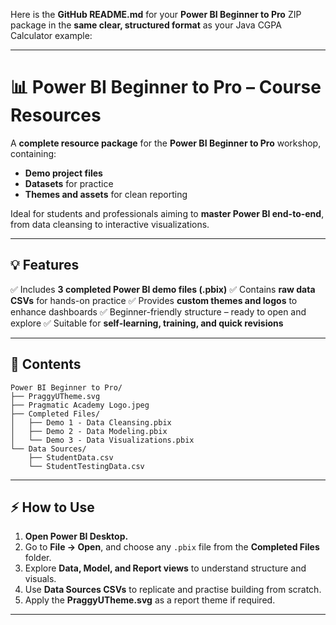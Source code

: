 Here is the **GitHub README.md** for your **Power BI Beginner to Pro** ZIP package in the **same clear, structured format** as your Java CGPA Calculator example:

---

# 📊 Power BI Beginner to Pro – Course Resources

A **complete resource package** for the **Power BI Beginner to Pro** workshop, containing:

* **Demo project files**
* **Datasets** for practice
* **Themes and assets** for clean reporting

Ideal for students and professionals aiming to **master Power BI end-to-end**, from data cleansing to interactive visualizations.

---

## 💡 Features

✅ Includes **3 completed Power BI demo files (.pbix)**
✅ Contains **raw data CSVs** for hands-on practice
✅ Provides **custom themes and logos** to enhance dashboards
✅ Beginner-friendly structure – ready to open and explore
✅ Suitable for **self-learning, training, and quick revisions**

---

## 📂 Contents

```
Power BI Beginner to Pro/
├── PraggyUTheme.svg
├── Pragmatic Academy Logo.jpeg
├── Completed Files/
│   ├── Demo 1 - Data Cleansing.pbix
│   ├── Demo 2 - Data Modeling.pbix
│   └── Demo 3 - Data Visualizations.pbix
└── Data Sources/
    ├── StudentData.csv
    └── StudentTestingData.csv
```

---

## ⚡ How to Use

1. **Open Power BI Desktop.**
2. Go to **File → Open**, and choose any `.pbix` file from the **Completed Files** folder.
3. Explore **Data, Model, and Report views** to understand structure and visuals.
4. Use **Data Sources CSVs** to replicate and practise building from scratch.
5. Apply the **PraggyUTheme.svg** as a report theme if required.

---


